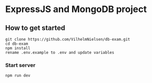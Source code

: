# ExpressJS and MongoDB project

## How to get started

```
git clone https://github.com/VilhelmNielsen/db-exam.git
cd db-exam
npm install
rename .env.example to .env and update variables
```

### Start server

```
npm run dev
```
